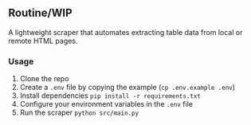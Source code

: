 ## Routine/WIP

A lightweight scraper that automates extracting table data from local or remote HTML pages.

### Usage

1. Clone the repo
2. Create a `.env` file by copying the example (`cp .env.example .env`)
3. Install dependencies `pip install -r requirements.txt`
4. Configure your environment variables in the `.env` file
5. Run the scraper `python src/main.py`

